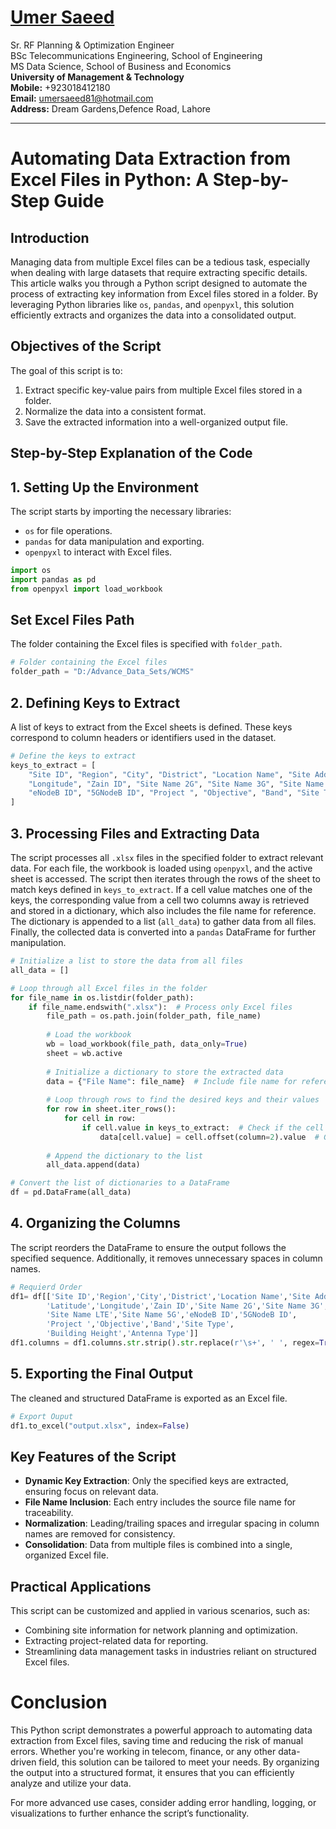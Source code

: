 #  [Umer Saeed](https://www.linkedin.com/in/engumersaeed/)
Sr. RF Planning & Optimization Engineer<br>
BSc Telecommunications Engineering, School of Engineering<br>
MS Data Science, School of Business and Economics<br>
**University of Management & Technology**<br>
**Mobile:**     +923018412180<br>
**Email:**  umersaeed81@hotmail.com<br>
**Address:** Dream Gardens,Defence Road, Lahore<br>

-----------------------------------------------------
# Automating Data Extraction from Excel Files in Python: A Step-by-Step Guide

## Introduction
Managing data from multiple Excel files can be a tedious task, especially when dealing with large datasets that require extracting specific details. This article walks you through a Python script designed to automate the process of extracting key information from Excel files stored in a folder. By leveraging Python libraries like `os`, `pandas`, and `openpyxl`, this solution efficiently extracts and organizes the data into a consolidated output.

## Objectives of the Script
The goal of this script is to:

1. Extract specific key-value pairs from multiple Excel files stored in a folder.
2. Normalize the data into a consistent format.
3. Save the extracted information into a well-organized output file.

## Step-by-Step Explanation of the Code

## 1. Setting Up the Environment
The script starts by importing the necessary libraries:

- `os` for file operations.
- `pandas` for data manipulation and exporting.
- `openpyxl` to interact with Excel files.




```python
import os
import pandas as pd
from openpyxl import load_workbook
```

## Set Excel Files Path 

The folder containing the Excel files is specified with `folder_path`.

```python
# Folder containing the Excel files
folder_path = "D:/Advance_Data_Sets/WCMS"  
```

## 2. Defining Keys to Extract
A list of keys to extract from the Excel sheets is defined. These keys correspond to column headers or identifiers used in the dataset.

```python
# Define the keys to extract
keys_to_extract = [
    "Site ID", "Region", "City", "District", "Location Name", "Site Address", "Latitude",
    "Longitude", "Zain ID", "Site Name 2G", "Site Name 3G", "Site Name LTE", "Site Name 5G",
    "eNodeB ID", "5GNodeB ID", "Project ", "Objective", "Band", "Site Type", "Building Height", "Antenna Type"
]
```

## 3. Processing Files and Extracting Data

The script processes all `.xlsx` files in the specified folder to extract relevant data. For each file, the workbook is loaded using `openpyxl`, and the active sheet is accessed. The script then iterates through the rows of the sheet to match keys defined in `keys_to_extract`. If a cell value matches one of the keys, the corresponding value from a cell two columns away is retrieved and stored in a dictionary, which also includes the file name for reference. The dictionary is appended to a list (`all_data`) to gather data from all files. Finally, the collected data is converted into a `pandas` DataFrame for further manipulation.

```python
# Initialize a list to store the data from all files
all_data = []

# Loop through all Excel files in the folder
for file_name in os.listdir(folder_path):
    if file_name.endswith(".xlsx"):  # Process only Excel files
        file_path = os.path.join(folder_path, file_name)
        
        # Load the workbook
        wb = load_workbook(file_path, data_only=True)
        sheet = wb.active
        
        # Initialize a dictionary to store the extracted data
        data = {"File Name": file_name}  # Include file name for reference
        
        # Loop through rows to find the desired keys and their values
        for row in sheet.iter_rows():
            for cell in row:
                if cell.value in keys_to_extract:  # Check if the cell value is one of the keys
                    data[cell.value] = cell.offset(column=2).value  # Get the value from the adjacent cell
        
        # Append the dictionary to the list
        all_data.append(data)

# Convert the list of dictionaries to a DataFrame
df = pd.DataFrame(all_data)
```

## 4. Organizing the Columns

The script reorders the DataFrame to ensure the output follows the specified sequence. Additionally, it removes unnecessary spaces in column names.

```python
# Requierd Order
df1= df[['Site ID','Region','City','District','Location Name','Site Address',
        'Latitude','Longitude','Zain ID','Site Name 2G','Site Name 3G',
        'Site Name LTE','Site Name 5G','eNodeB ID','5GNodeB ID',
        'Project ','Objective','Band','Site Type',
        'Building Height','Antenna Type']]
df1.columns = df1.columns.str.strip().str.replace(r'\s+', ' ', regex=True)
```

## 5. Exporting the Final Output
The cleaned and structured DataFrame is exported as an Excel file.

```python
# Export Ouput
df1.to_excel("output.xlsx", index=False)
```
## Key Features of the Script
- **Dynamic Key Extraction**: Only the specified keys are extracted, ensuring focus on relevant data.
- **File Name Inclusion**: Each entry includes the source file name for traceability.
- **Normalization**: Leading/trailing spaces and irregular spacing in column names are removed for consistency.
- **Consolidation**: Data from multiple files is combined into a single, organized Excel file.

## Practical Applications
This script can be customized and applied in various scenarios, such as:

- Combining site information for network planning and optimization.
- Extracting project-related data for reporting.
- Streamlining data management tasks in industries reliant on structured Excel files.

# Conclusion
This Python script demonstrates a powerful approach to automating data extraction from Excel files, saving time and reducing the risk of manual errors. Whether you're working in telecom, finance, or any other data-driven field, this solution can be tailored to meet your needs. By organizing the output into a structured format, it ensures that you can efficiently analyze and utilize your data.

For more advanced use cases, consider adding error handling, logging, or visualizations to further enhance the script’s functionality.
